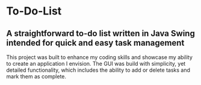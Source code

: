 # To-Do-List

## A straightforward to-do list written in Java Swing intended for quick and easy task management

This project was built to enhance my coding skills and showcase my ability to create an application I envision. The GUI was build with simplicity, yet detailed functionality, which includes the ability to add or delete tasks and mark them as complete.
